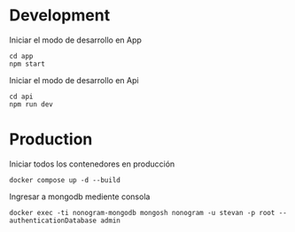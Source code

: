 # Development

Iniciar el modo de desarrollo en App
```shell
cd app
npm start
```

Iniciar el modo de desarrollo en Api
```shell
cd api
npm run dev
```

# Production

Iniciar todos los contenedores en producción
```shell
docker compose up -d --build
```

Ingresar a mongodb mediente consola
```shell
docker exec -ti nonogram-mongodb mongosh nonogram -u stevan -p root --authenticationDatabase admin
```
